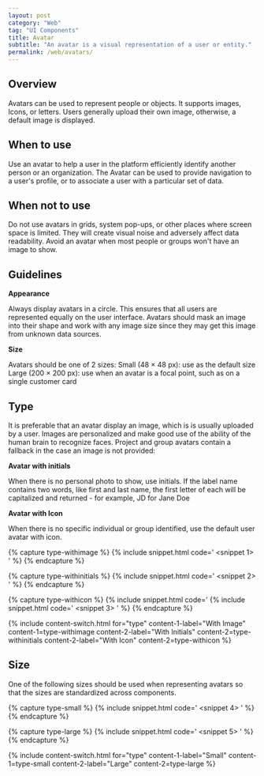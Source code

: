 ```yaml
---
layout: post
category: "Web"
tag: "UI Components"
title: Avatar
subtitle: "An avatar is a visual representation of a user or entity."
permalink: /web/avatars/
---
```


## Overview

Avatars can be used to represent people or objects. It supports images, Icons, or letters. Users generally upload their own image, otherwise, a default image is displayed.

## When to use

Use an avatar to help a user in the platform efficiently identify another person or an organization.  The Avatar can be used to provide navigation to a user's profile, or to associate a user with a particular set of data. 

## When not to use
Do not use avatars in grids, system pop-ups, or other places where screen space is limited. They will create visual noise and adversely affect data readability. Avoid an avatar when most people or groups won't have an image to show.

## Guidelines

**Appearance**

Always display avatars in a circle. This ensures that all users are represented equally on the user interface. Avatars should mask an image into their shape and work with any image size since they may get this image from unknown data sources.

**Size**

Avatars should be one of 2 sizes:
Small (48 × 48 px): use as the default size
Large (200 × 200 px): use when an avatar is a focal point, such as on a single customer card

## Type

It is preferable that an avatar display an image, which is is usually uploaded by a user. Images are personalized and make good use of the ability of the human brain to recognize faces. Project and group avatars contain a fallback in the case an image is not provided: 

**Avatar with initials**

When there is no personal photo to show, use initials. If the label name contains two words, like first and last name, the first letter of each will be capitalized and returned - for example, JD for Jane Doe

**Avatar with Icon**

When there is no specific individual or group identified, use the default user avatar with icon.

<!-- Content switch -->
<!-- Content switch tab 1 -->
{% capture type-withimage %}
{% include snippet.html code='
  <snippet 1>
' %}
{% endcapture %}

<!-- Content switch tab 2 -->
{% capture type-withinitials %}
{% include snippet.html code='
  <snippet 2>
' %}
{% endcapture %}

<!-- Content switch tab 3 -->
{% capture type-withicon %}
{% include snippet.html code='
{% include snippet.html code='
  <snippet 3>
' %}
{% endcapture %}

<!-- Render Content -->
{% include content-switch.html for="type"
           content-1-label="With Image" content-1=type-withimage
           content-2-label="With Initials" content-2=type-withinitials
           content-2-label="With Icon" content-2=type-withicon
%}
<!-- End content switch -->

## Size

One of the following sizes should be used when representing avatars so that the sizes are standardized across components.

<!-- Content switch -->
<!-- Content switch tab 1 -->
{% capture type-small %}
{% include snippet.html code='
  <snippet 4>
' %}
{% endcapture %}

<!-- Content switch tab 2 -->
{% capture type-large %}
{% include snippet.html code='
  <snippet 5>
' %}
{% endcapture %}

<!-- Render Content -->
{% include content-switch.html for="type"
           content-1-label="Small" content-1=type-small
           content-2-label="Large" content-2=type-large
%}
<!-- End content switch -->

